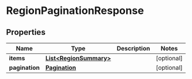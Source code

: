 # RegionPaginationResponse

## Properties
Name | Type | Description | Notes
------------ | ------------- | ------------- | -------------
**items** | [**List&lt;RegionSummary&gt;**](RegionSummary.md) |  |  [optional]
**pagination** | [**Pagination**](Pagination.md) |  |  [optional]
